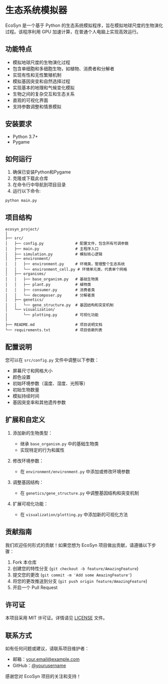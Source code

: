 # 生态系统模拟器

EcoSyn 是一个基于 Python 的生态系统模拟程序，旨在模拟地球尺度的生物演化过程。该程序利用 GPU 加速计算，在普通个人电脑上实现高效运行。

## 功能特点

- 模拟地球尺度的生物演化过程
- 包含单细胞和多细胞生物，如植物、消费者和分解者
- 实现有性和无性繁殖机制
- 模拟基因突变和自然选择过程
- 实现基本的地理和气候变化模拟
- 生物之间的复杂交互和生态关系
- 直观的可视化界面
- 支持参数调整和情景模拟

## 安装要求

- Python 3.7+
- Pygame

## 如何运行

1. 确保已安装Python和Pygame
2. 克隆或下载此仓库
3. 在命令行中导航到项目目录
4. 运行以下命令:

```
python main.py
```

## 项目结构

```
ecosyn_project/
│
├── src/
│   ├── config.py              # 配置文件，包含所有可调参数
│   ├── main.py                # 主程序入口
│   ├── simulation.py          # 模拟核心逻辑
│   ├── environment/
│   │   ├── environment.py     # 环境类，管理整个生态系统
│   │   └── environment_cell.py # 环境单元类，代表单个网格
│   ├── organisms/
│   │   ├── base_organism.py   # 基础生物类
│   │   ├── plant.py           # 植物类
│   │   ├── consumer.py        # 消费者类
│   │   └── decomposer.py      # 分解者类
│   ├── genetics/
│   │   └── gene_structure.py  # 基因结构和突变机制
│   └── visualization/
│       └── plotting.py        # 可视化功能
│
├── README.md                  # 项目说明文档
└── requirements.txt           # 项目依赖列表
```

## 配置说明

您可以在 `src/config.py` 文件中调整以下参数：

- 屏幕尺寸和网格大小
- 颜色设置
- 初始环境参数（温度、湿度、光照等）
- 初始生物数量
- 模拟持续时间
- 基因突变率和其他遗传参数

## 扩展和自定义

1. 添加新的生物类型：
   - 继承 `base_organism.py` 中的基础生物类
   - 实现特定的行为和属性

2. 修改环境参数：
   - 在 `environment/environment.py` 中添加或修改环境参数

3. 调整基因结构：
   - 在 `genetics/gene_structure.py` 中调整基因结构和突变机制

4. 扩展可视化功能：
   - 在 `visualization/plotting.py` 中添加新的可视化方法

## 贡献指南

我们欢迎任何形式的贡献！如果您想为 EcoSyn 项目做出贡献，请遵循以下步骤：

1. Fork 本仓库
2. 创建您的特性分支 (`git checkout -b feature/AmazingFeature`)
3. 提交您的更改 (`git commit -m 'Add some AmazingFeature'`)
4. 将您的更改推送到分支 (`git push origin feature/AmazingFeature`)
5. 开启一个 Pull Request

## 许可证

本项目采用 MIT 许可证。详情请见 [LICENSE](LICENSE) 文件。

## 联系方式

如有任何问题或建议，请联系项目维护者：

- 邮箱：your.email@example.com
- GitHub：[@yourusername](https://github.com/yourusername)

感谢您对 EcoSyn 项目的关注和支持！
